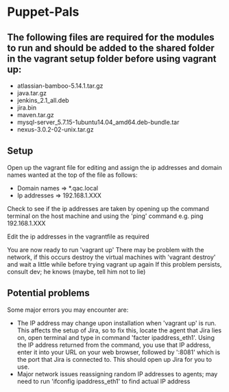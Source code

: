 # Puppet-Pals

## The following files are required for the modules to run and should be added to the shared folder in the vagrant setup folder before using vagrant up:

* atlassian-bamboo-5.14.1.tar.gz
* java.tar.gz
* jenkins_2.1_all.deb
* jira.bin
* maven.tar.gz
* mysql-server_5.7.15-1ubuntu14.04_amd64.deb-bundle.tar
* nexus-3.0.2-02-unix.tar.gz

## Setup
Open up the vagrant file for editing and assign the ip addresses and domain names wanted at the top of the file as follows:
* Domain names => *.qac.local
* Ip addresses => 192.168.1.XXX

Check to see if the ip addresses are taken by opening up the command terminal on the host machine and using the 'ping' command e.g. ping 192.168.1.XXX

Edit the ip addresses in the vagrantfile as required

You are now ready to run 'vagrant up'
There may be problem with the network, if this occurs destroy the virtual machines with 'vagrant destroy' and wait a little while before trying vagrant up again
If this problem persists, consult dev; he knows (maybe, tell him not to lie)

## Potential problems
Some major errors you may encounter are:
- The IP address may change upon installation when 'vagrant up' is run. This affects the setup of Jira, so to fix this, locate the agent that Jira lies on, open terminal and type in command 'facter ipaddress_eth1'. Using the IP address returned from the command, you use that IP address, enter it into your URL on your web browser, followed by ':8081' which is the port that Jira is connected to. This should open up Jira for you to use.
- Major network issues reassigning random IP addresses to agents; may need to run 'ifconfig ipaddress_eth1' to find actual IP address
